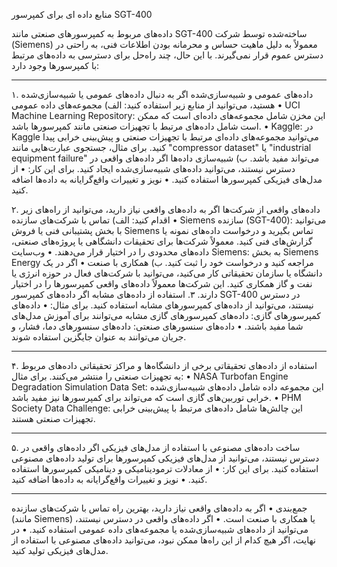 منابع داده ای برای کمپرسور SGT-400

داده‌های مربوط به کمپرسورهای صنعتی مانند SGT-400 ساخته‌شده توسط شرکت (Siemens) معمولاً به دلیل ماهیت حساس و محرمانه بودن اطلاعات فنی، به راحتی در دسترس عموم قرار نمی‌گیرند. با این حال، چند راه‌حل برای دسترسی به داده‌های مرتبط با کمپرسورها وجود دارد:
________________________________________
۱. داده‌های عمومی و شبیه‌سازی‌شده
اگر به دنبال داده‌های عمومی یا شبیه‌سازی‌شده هستید، می‌توانید از منابع زیر استفاده کنید:
الف) مجموعه‌های داده عمومی
•	UCI Machine Learning Repository:
این مخزن شامل مجموعه‌های داده‌ای است که ممکن است شامل داده‌های مرتبط با تجهیزات صنعتی مانند کمپرسورها باشد.
•	Kaggle:
در Kaggle می‌توانید مجموعه‌های داده‌ای مرتبط با تجهیزات صنعتی و پیش‌بینی خرابی پیدا کنید. برای مثال، جستجوی عبارت‌هایی مانند "compressor dataset" یا "industrial equipment failure" می‌تواند مفید باشد.
ب) شبیه‌سازی داده‌ها
اگر داده‌های واقعی در دسترس نیستند، می‌توانید داده‌های شبیه‌سازی‌شده ایجاد کنید. برای این کار:
•	از مدل‌های فیزیکی کمپرسورها استفاده کنید.
•	نویز و تغییرات واقع‌گرایانه به داده‌ها اضافه کنید.



۲. داده‌های واقعی از شرکت‌ها
اگر به داده‌های واقعی نیاز دارید، می‌توانید از راه‌های زیر اقدام کنید:
الف) تماس با شرکت‌های سازنده
•	Siemens سازنده (SGT-400): 
می‌توانید با بخش پشتیبانی فنی یا فروش Siemens تماس بگیرید و درخواست داده‌های نمونه یا گزارش‌های فنی کنید. معمولاً شرکت‌ها برای تحقیقات دانشگاهی یا پروژه‌های صنعتی، داده‌های محدودی را در اختیار قرار می‌دهند.
•	وب‌سایت Siemens:
به بخش Siemens Energy مراجعه کنید و درخواست خود را ثبت کنید.
ب) همکاری با صنعت
•	اگر در یک دانشگاه یا سازمان تحقیقاتی کار می‌کنید، می‌توانید با شرکت‌های فعال در حوزه انرژی یا نفت و گاز همکاری کنید. این شرکت‌ها معمولاً داده‌های واقعی کمپرسورها را در اختیار دارند.
 	۳. استفاده از داده‌های مشابه
 	اگر داده‌های کمپرسور SGT-400 در دسترس نیستند، می‌توانید از داده‌های کمپرسورهای مشابه استفاده کنید. برای مثال:
•	داده‌های کمپرسورهای گازی:
داده‌های کمپرسورهای گازی مشابه می‌توانند برای آموزش مدل‌های شما مفید باشند.
•	داده‌های سنسورهای صنعتی:
داده‌های سنسورهای دما، فشار، و جریان می‌توانند به عنوان جایگزین استفاده شوند.
________________________________________


۴. استفاده از داده‌های تحقیقاتی
برخی از دانشگاه‌ها و مراکز تحقیقاتی داده‌های مربوط به تجهیزات صنعتی را منتشر می‌کنند. برای مثال:
•	NASA Turbofan Engine Degradation Simulation Data Set:
این مجموعه داده شامل داده‌های شبیه‌سازی‌شده خرابی توربین‌های گازی است که می‌تواند برای کمپرسورها نیز مفید باشد.
•	PHM Society Data Challenge:
این چالش‌ها شامل داده‌های مرتبط با پیش‌بینی خرابی تجهیزات صنعتی هستند.
________________________________________
۵. ساخت داده‌های مصنوعی با استفاده از مدل‌های فیزیکی
اگر داده‌های واقعی در دسترس نیستند، می‌توانید از مدل‌های فیزیکی کمپرسورها برای تولید داده‌های مصنوعی استفاده کنید. برای این کار:
•	از معادلات ترمودینامیکی و دینامیکی کمپرسورها استفاده کنید.
•	نویز و تغییرات واقع‌گرایانه به داده‌ها اضافه کنید.
________________________________________
جمع‌بندی
•	اگر به داده‌های واقعی نیاز دارید، بهترین راه تماس با شرکت‌های سازنده (مانند Siemens) یا همکاری با صنعت است.
•	اگر داده‌های واقعی در دسترس نیستند، می‌توانید از داده‌های شبیه‌سازی‌شده یا مجموعه‌های داده عمومی استفاده کنید.
•	در نهایت، اگر هیچ کدام از این راه‌ها ممکن نبود، می‌توانید داده‌های مصنوعی با استفاده از مدل‌های فیزیکی تولید کنید.

